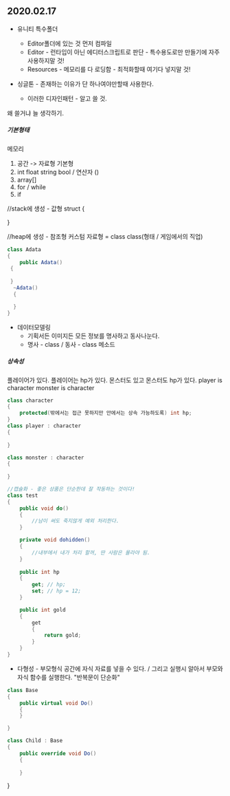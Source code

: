 ## 2020.02.17
- 유니티 특수폴더
  - Editor폴더에 있는 것 먼저 컴파일
  - Editor - 런타입이 아닌 에디터스크립트로 판단 - 특수용도로만 만들기에 자주 사용하지말 것!
  - Resources - 메모리를 다 로딩함 - 최적화할때 여기다 넣지말 것!

- 싱글톤 - 존재하는 이유가 단 하나여야만할때 사용한다.
  - 이러한 디자인패턴 - 알고 쓸 것.

왜 쓸거냐 늘 생각하기.

##### 기본형태
메모리
1. 공간 -> 자료형 기본형
2. int float string bool / 연산자 ()
3. array[]
4. for / while
5. if

//stack에 생성 - 값형
struct
{

}


//heap에 생성 - 참조형
커스텀 자료형 = class
class(형태 / 게임에서의 직업)

```cs
class Adata
{
	public Adata()
 {
 
 }
  ~Adata()
  {

  }
}
```

* 데이터모델링
  * 기획서든 이미지든 모든 정보를 명사하고 동사나눈다.
  * 명사 - class / 동사 - class 메소드

##### 상속성

플레이어가 있다. 플레이어는 hp가 있다.
몬스터도 있고 몬스터도 hp가 있다.
player is character
monster is character
```cs
class character
{
	protected(밖에서는 접근 못하지만 안에서는 상속 가능하도록) int hp;
}
class player : character
{
	
}

class monster : character
{
	
}
```

```cs
//캡슐화 - 좋은 상품은 단순한데 잘 작동하는 것이다!
class test
{
	public void do()
	{
		//남이 써도 죽지않게 예외 처리한다.
	}

	private void dohidden()
	{
		//내부에서 내가 처리 할꺼, 딴 사람은 몰라야 됨.
	}
	
	public int hp
	{
		get; // hp;
		set; // hp = 12;
	}

	public int gold
	{
		get
		{
			return gold;
		}
	}
}
```
* 다형성 - 부모형식 공간에 자식 자료를 넣을 수 있다. / 그리고 실행시 알아서 부모와 자식 함수를 실행한다.
"반복문이 단순화"

```cs
class Base
{
	public virtual void Do()
	{
	}

}

class Child : Base
{
	public override void Do()
	{
		
	}
```
}
